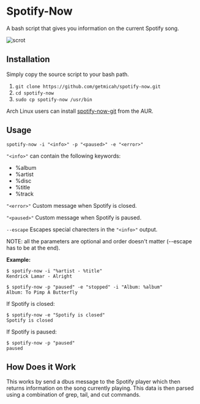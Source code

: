 # Spotify-Now

A bash script that gives you information on the current Spotify song.

![scrot](https://raw.githubusercontent.com/getmicah/spotify-now/master/scrot.png)


## Installation
Simply copy the source script to your bash path.

1. `git clone https://github.com/getmicah/spotify-now.git`
2. `cd spotify-now`
3. `sudo cp spotify-now /usr/bin`

Arch Linux users can install [spotify-now-git](https://aur.archlinux.org/packages/spotify-now-git) from the AUR.


## Usage

`spotify-now -i "<info>" -p "<paused>" -e "<error>"`

`"<info>"` can contain the following keywords:

* %album
* %artist
* %disc
* %title
* %track

`"<error>"` Custom message when Spotify is closed.

`"<paused>"` Custom message when Spotify is paused.

`--escape` Escapes special charecters in the `"<info>"` output.

NOTE: all the parameters are optional and order doesn't matter (--escape has to be at the end).

**Example:**

```
$ spotify-now -i "%artist - %title"
Kendrick Lamar - Alright
```

```
$ spotify-now -p "paused" -e "stopped" -i "Album: %album"
Album: To Pimp A Butterfly
```

If Spotify is closed:

```
$ spotify-now -e "Spotify is closed"
Spotify is closed
```

If Spotify is paused:

```
$ spotify-now -p "paused"
paused
```


## How Does it Work
This works by send a dbus message to the Spotify player which then returns information on the song currently playing. This data is then parsed using a combination of grep, tail, and cut commands.
